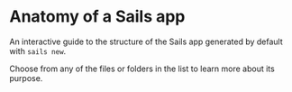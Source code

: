 # Anatomy of a Sails app

An interactive guide to the structure of the Sails app generated by default with `sails new`.

Choose from any of the files or folders in the list to learn more about its purpose.

<docmeta name="displayName" value="Anatomy of a Sails app">
<docmeta name="isOverviewPage" value="true">

<!-- testing sailsbot -->

